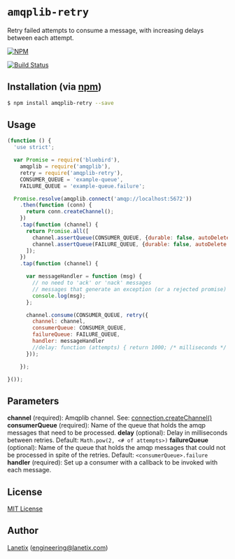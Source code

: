 # `amqplib-retry`

Retry failed attempts to consume a message, with increasing delays between each attempt.

[![NPM](https://nodei.co/npm/amqplib-retry.png?downloads=true&stars=true)](https://nodei.co/npm/amqplib-retry/)

[![Build Status](https://travis-ci.org/lanetix/node-amqplib-retry.svg)](https://travis-ci.org/lanetix/node-amqplib-retry)

## Installation (via [npm](https://npmjs.org/package/amqplib-retry))

```bash
$ npm install amqplib-retry --save
```

## Usage

```javascript
(function () {
  'use strict';

  var Promise = require('bluebird'),
    amqplib = require('amqplib'),
    retry = require('amqplib-retry'),
    CONSUMER_QUEUE = 'example-queue',
    FAILURE_QUEUE = 'example-queue.failure';

  Promise.resolve(amqplib.connect('amqp://localhost:5672'))
    .then(function (conn) {
      return conn.createChannel();
    })
    .tap(function (channel) {
      return Promise.all([
        channel.assertQueue(CONSUMER_QUEUE, {durable: false, autoDelete: true}),
        channel.assertQueue(FAILURE_QUEUE, {durable: false, autoDelete: true})
      ]);
    })
    .tap(function (channel) {

      var messageHandler = function (msg) {
        // no need to 'ack' or 'nack' messages
        // messages that generate an exception (or a rejected promise) will be retried
        console.log(msg);
      };

      channel.consume(CONSUMER_QUEUE, retry({
        channel: channel,
        consumerQueue: CONSUMER_QUEUE,
        failureQueue: FAILURE_QUEUE,
        handler: messageHandler
        //delay: function (attempts) { return 1000; /* milliseconds */ }
      }));

    });

}());
```

## Parameters

__channel__ (required): Amqplib channel. See: [connection.createChannel()](http://www.squaremobius.net/amqp.node/channel_api.html#model_createChannel) 
__consumerQueue__ (required): Name of the queue that holds the amqp messages that need to be processed.
__delay__ (optional): Delay in milliseconds between retries.  Default: `Math.pow(2, <# of attempts>)`
__failureQueue__ (optional):  Name of the queue that holds the amqp messages that could not be processed in spite of the retries.  Default: `<consumerQueue>.failure` 
__handler__ (required): Set up a consumer with a callback to be invoked with each message.

## License

[MIT License](http://www.opensource.org/licenses/mit-license.php)

## Author

[Lanetix](https://github.com/lanetix) ([engineering@lanetix.com](mailto:engineering@lanetix.com))


